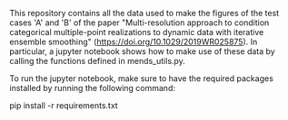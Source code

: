 This repository contains all the data used to make the figures of the test cases 'A' and 'B' of the paper "Multi-resolution approach to condition categorical multiple-point realizations to dynamic data with iterative ensemble smoothing" (https://doi.org/10.1029/2019WR025875).
In particular, a jupyter notebook shows how to make use of these data by calling the functions defined in mends_utils.py.

To run the jupyter notebook, make sure to have the required packages installed by running the following command: 

pip install -r requirements.txt
